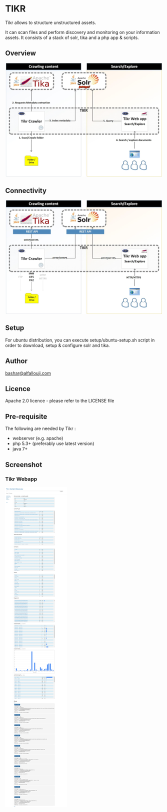 # TIKR

Tikr allows to structure unstructured assets.

It can scan files and perform discovery and monitoring on your information assets. It consists of a stack of solr, tika and a php app & scripts.

## Overview

![Alt text](https://github.com/alfallouji/SCREENS/blob/master/Tikr/overview.jpg "Overview of Tikr")


## Connectivity 

![Alt text](https://github.com/alfallouji/SCREENS/blob/master/Tikr/connectivity.jpg "Connectivity of Tikr")

## Setup

For ubuntu distribution, you can execute setup/ubuntu-setup.sh script in order to download, setup & configure solr and tika.

## Author

bashar@alfallouji.com

## Licence

Apache 2.0 licence - please refer to the LICENSE file

## Pre-requisite

The following are needed by Tikr :

- webserver (e.g. apache)
- php 5.3+ (preferably use latest version)
- java 7+


## Screenshot

### Tikr Webapp

![Alt text](https://github.com/alfallouji/SCREENS/blob/master/Tikr/screenshot.full.jpg "Full screenshot")

